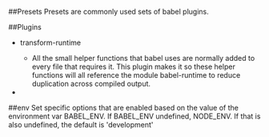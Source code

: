 ##Presets
 Presets are commonly used sets of babel plugins.

 ##Plugins

*  transform-runtime
   * All the small helper functions that babel uses
   are normally added to every file that requires it.
   This plugin makes it so these helper functions will
   all reference the module babel-runtime to reduce
   duplication across compiled output.

*


##env
Set specific options that are enabled
based on the value of the environment var BABEL_ENV.
If BABEL_ENV undefined, NODE_ENV. If that is also undefined,
the default is 'development'

